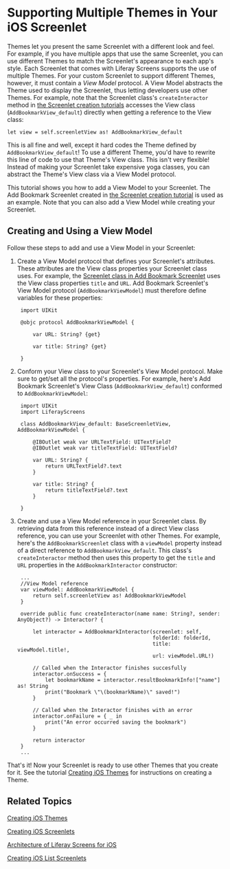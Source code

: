 # Supporting Multiple Themes in Your iOS Screenlet [](id=supporting-multiple-themes-in-your-ios-screenlet)

Themes let you present the same Screenlet with a different look and feel. For 
example, if you have multiple apps that use the same Screenlet, you can use 
different Themes to match the Screenlet's appearance to each app's style. Each 
Screenlet that comes with Liferay Screens supports the use of multiple Themes. 
For your custom Screenlet to support different Themes, however, it must contain 
a *View Model* protocol. A View Model abstracts the Theme used to display the 
Screenlet, thus letting developers use other Themes. For example, note that the 
Screenlet class's `createInteractor` method in 
[the Screenlet creation tutorials](/develop/tutorials/-/knowledge_base/7-0/creating-ios-screenlets) 
accesses the View class (`AddBookmarkView_default`) directly when getting a 
reference to the View class:

    let view = self.screenletView as! AddBookmarkView_default

This is all fine and well, except it hard codes the Theme defined by 
`AddBookmarkView_default`! To use a different Theme, you'd have to rewrite this 
line of code to use that Theme's View class. This isn't very flexible! Instead 
of making your Screenlet take expensive yoga classes, you can abstract the 
Theme's View class via a View Model protocol. 

This tutorial shows you how to add a View Model to your Screenlet. The Add 
Bookmark Screenlet created in 
[the Screenlet creation tutorial](/develop/tutorials/-/knowledge_base/7-0/creating-ios-screenlets) 
is used as an example. Note that you can also add a View Model while creating 
your Screenlet. 

## Creating and Using a View Model [](id=creating-and-using-a-view-model)

Follow these steps to add and use a View Model in your Screenlet:

1. Create a View Model protocol that defines your Screenlet's attributes. These 
   attributes are the View class properties your Screenlet class uses. For 
   example, the 
   [Screenlet class in Add Bookmark Screenlet](https://github.com/liferay/liferay-screens/blob/develop/ios/Samples/Bookmark/AddBookmarkScreenlet/Basic/AddBookmarkScreenlet.swift) 
   uses the View class properties `title` and `URL`. Add Bookmark Screenlet's 
   View Model protocol (`AddBookmarkViewModel`) must therefore define variables 
   for these properties: 

        import UIKit

        @objc protocol AddBookmarkViewModel {

            var URL: String? {get}

            var title: String? {get}

        }

2. Conform your View class to your Screenlet's View Model protocol. Make sure to 
   get/set all the protocol's properties. For example, here's Add Bookmark 
   Screenlet's View Class  (`AddBookmarkView_default`) conformed to 
   `AddBookmarkViewModel`: 

        import UIKit
        import LiferayScreens

        class AddBookmarkView_default: BaseScreenletView, AddBookmarkViewModel {
        
            @IBOutlet weak var URLTextField: UITextField?
            @IBOutlet weak var titleTextField: UITextField?
        
            var URL: String? {
                return URLTextField?.text
            }
        
            var title: String? {
                return titleTextField?.text
            }
        
        }

3. Create and use a View Model reference in your Screenlet class. By retrieving 
   data from this reference instead of a direct View class reference, you can 
   use your Screenlet with other Themes. For example, here's the 
   `AddBookmarkScreenlet` class with a `viewModel` property instead of a direct 
   reference to `AddBookmarkView_default`. This class's `createInteractor` 
   method then uses this property to get the `title` and `URL` properties in the 
   `AddBookmarkInteractor` constructor: 

        ...
        //View Model reference
        var viewModel: AddBookmarkViewModel {
            return self.screenletView as! AddBookmarkViewModel
        }

        override public func createInteractor(name name: String?, sender: AnyObject?) -> Interactor? {

            let interactor = AddBookmarkInteractor(screenlet: self,
                                                   folderId: folderId,
                                                   title: viewModel.title!,
                                                   url: viewModel.URL!)

            // Called when the Interactor finishes succesfully
            interactor.onSuccess = {
                let bookmarkName = interactor.resultBookmarkInfo!["name"] as! String
                print("Bookmark \"\(bookmarkName)\" saved!")
            }

            // Called when the Interactor finishes with an error
            interactor.onFailure = { _ in
                print("An error occurred saving the bookmark")
            }

            return interactor
        }
        ...

That's it! Now your Screenlet is ready to use other Themes that you create for 
it. See the tutorial 
[Creating iOS Themes](/develop/tutorials/-/knowledge_base/7-0/creating-ios-themes) 
for instructions on creating a Theme. 

## Related Topics [](id=related-topics)

[Creating iOS Themes](/develop/tutorials/-/knowledge_base/7-0/creating-ios-themes)

[Creating iOS Screenlets](/develop/tutorials/-/knowledge_base/7-0/creating-ios-screenlets)

[Architecture of Liferay Screens for iOS](/develop/tutorials/-/knowledge_base/7-0/architecture-of-liferay-screens-for-ios)

[Creating iOS List Screenlets](/develop/tutorials/-/knowledge_base/7-0/creating-ios-list-screenlets)
